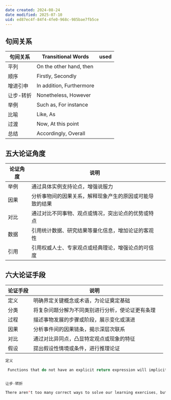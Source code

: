 ```yaml
---
date created: 2024-08-24
date modified: 2025-07-10
uid: ed87ec4f-84f4-4fe0-968c-985bae7fb5ce
---
```

## 句间关系

| 句间关系  | Transitional Words       | used |
| ----- | ------------------------ | ---- |
| 平列    | On the other hand, then  |      |
| 顺序    | Firstly, Secondly        |      |
| 增进引申  | In addition, Furthermore |      |
| 让步-转折 | Nonetheless, However     |      |
| 举例    | Such as, For instance    |      |
| 比喻    | Like, As                 |      |
| 过渡    | Now, At this point       |      |
| 总结    | Accordingly, Overall     |      |

## 五大论证角度

| 论证角度 | 说明                           |     |
| ---- | ---------------------------- | --- |
| 举例   | 通过具体实例支持论点，增强说服力             |     |
| 因果   | 分析事物间的因果关系，解释现象产生的原因或可能导致的结果 |     |
| 对比   | 通过对比不同事物、观点或情况，突出论点的优势或特点    |     |
| 数据   | 引用统计数据、研究结果等量化信息，增加论证的客观性    |     |
| 引用   | 引用权威人士、专家观点或经典理论，增强论点的可信度    |     |

## 六大论证手段

| 论证手段 | 说明                       |     |
| ---- | ------------------------ | --- |
| 定义   | 明确界定关键概念或术语，为论证奠定基础      |     |
| 分类   | 将复杂问题分解为不同类别进行分析，使论证更有条理 |     |
| 过程   | 描述事物发展的步骤或阶段，展示变化或演进     |     |
| 因果   | 分析事件间的因果链条，揭示深层次联系       |     |
| 对比   | 通过对比异同点，凸显特定观点或现象的特征     |     |
| 假设   | 提出假设性情境或条件，进行推理论证        |     |

```Java
定义

 Functions that do not have an explicit return expression will implicitly return the None object. This means that if you do not use return in a function, Python will return the None object for you. 


让步-转折

There aren't too many correct ways to solve our learning exercises, but it's still helpful to explore how other people approach the exercise.


```
